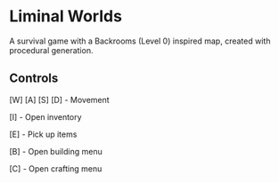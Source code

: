 # Liminal Worlds

A survival game with a Backrooms (Level 0) inspired map, created with procedural generation.

## Controls
[W] [A] [S] [D] - Movement

[I] - Open inventory

[E] - Pick up items

[B] - Open building menu

[C] - Open crafting menu
